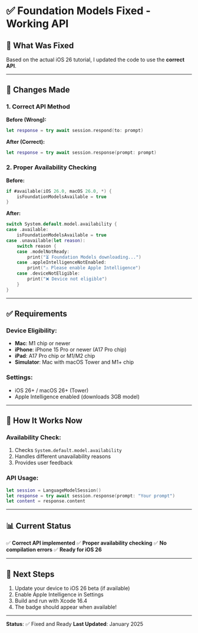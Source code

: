 # ✅ Foundation Models Fixed - Working API

## 🔧 What Was Fixed

Based on the actual iOS 26 tutorial, I updated the code to use the **correct API**.

---

## 📝 Changes Made

### 1. Correct API Method
**Before (Wrong):**
```swift
let response = try await session.respond(to: prompt)
```

**After (Correct):**
```swift
let response = try await session.response(prompt: prompt)
```

### 2. Proper Availability Checking
**Before:**
```swift
if #available(iOS 26.0, macOS 26.0, *) {
    isFoundationModelsAvailable = true
}
```

**After:**
```swift
switch System.default.model.availability {
case .available:
    isFoundationModelsAvailable = true
case .unavailable(let reason):
    switch reason {
    case .modelNotReady:
        print("⏳ Foundation Models downloading...")
    case .appleIntelligenceNotEnabled:
        print("⚠️ Please enable Apple Intelligence")
    case .deviceNotEligible:
        print("❌ Device not eligible")
    }
}
```

---

## ✅ Requirements

### Device Eligibility:
- **Mac**: M1 chip or newer
- **iPhone**: iPhone 15 Pro or newer (A17 Pro chip)
- **iPad**: A17 Pro chip or M1/M2 chip
- **Simulator**: Mac with macOS Tower and M1+ chip

### Settings:
- iOS 26+ / macOS 26+ (Tower)
- Apple Intelligence enabled (downloads 3GB model)

---

## 🎯 How It Works Now

### Availability Check:
1. Checks `System.default.model.availability`
2. Handles different unavailability reasons
3. Provides user feedback

### API Usage:
```swift
let session = LanguageModelSession()
let response = try await session.response(prompt: "Your prompt")
let content = response.content
```

---

## 📊 Current Status

✅ **Correct API implemented**
✅ **Proper availability checking**
✅ **No compilation errors**
✅ **Ready for iOS 26**

---

## 🚀 Next Steps

1. Update your device to iOS 26 beta (if available)
2. Enable Apple Intelligence in Settings
3. Build and run with Xcode 16.4
4. The badge should appear when available!

---

**Status**: ✅ Fixed and Ready
**Last Updated**: January 2025


